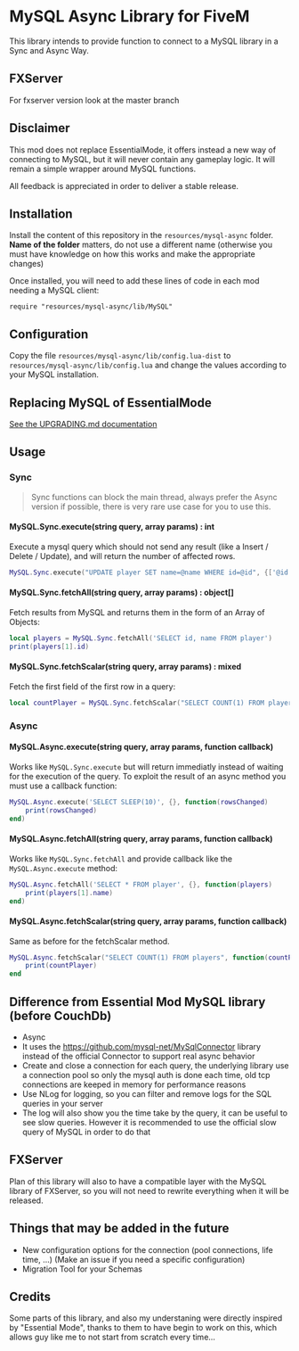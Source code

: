 # MySQL Async Library for FiveM

This library intends to provide function to connect to a MySQL library in a Sync and Async Way.

## FXServer

For fxserver version look at the master branch

## Disclaimer

This mod does not replace EssentialMode, it offers instead a new way of connecting to MySQL, but
it will never contain any gameplay logic. It will remain a simple wrapper around MySQL functions.

All feedback is appreciated in order to deliver a stable release.

## Installation

Install the content of this repository in the `resources/mysql-async` folder. **Name of the folder** matters, 
do not use a different name (otherwise you must have knowledge on how this works and make the appropriate changes)

Once installed, you will need to add these lines of code in each mod needing a MySQL client:

```
require "resources/mysql-async/lib/MySQL"
```

## Configuration

Copy the file `resources/mysql-async/lib/config.lua-dist` to `resources/mysql-async/lib/config.lua` and 
change the values according to your MySQL installation.

## Replacing MySQL of EssentialMode

[See the UPGRADING.md documentation](UPGRADING.md)

## Usage

### Sync

> Sync functions can block the main thread, always prefer the Async version if possible, there is very rare 
> use case for you to use this.

#### MySQL.Sync.execute(string query, array params) : int

Execute a mysql query which should not send any result (like a Insert / Delete / Update), and will return the 
number of affected rows.

```lua
MySQL.Sync.execute("UPDATE player SET name=@name WHERE id=@id", {['@id'] = 10, ['@name'] = 'foo'})
```

#### MySQL.Sync.fetchAll(string query, array params) : object[]

Fetch results from MySQL and returns them in the form of an Array of Objects:

```lua
local players = MySQL.Sync.fetchAll('SELECT id, name FROM player')
print(players[1].id)
```

#### MySQL.Sync.fetchScalar(string query, array params) : mixed

Fetch the first field of the first row in a query:

```lua
local countPlayer = MySQL.Sync.fetchScalar("SELECT COUNT(1) FROM players")
```

### Async

#### MySQL.Async.execute(string query, array params, function callback)

Works like `MySQL.Sync.execute` but will return immediatly instead of waiting for the execution of the query.
To exploit the result of an async method you must use a callback function:

```lua
MySQL.Async.execute('SELECT SLEEP(10)', {}, function(rowsChanged)
    print(rowsChanged)
end)
```

#### MySQL.Async.fetchAll(string query, array params, function callback)

Works like `MySQL.Sync.fetchAll` and provide callback like the `MySQL.Async.execute` method:

```lua
MySQL.Async.fetchAll('SELECT * FROM player', {}, function(players)
    print(players[1].name)
end)
```

#### MySQL.Async.fetchScalar(string query, array params, function callback)

Same as before for the fetchScalar method.

```lua
MySQL.Async.fetchScalar("SELECT COUNT(1) FROM players", function(countPlayer)
    print(countPlayer)
end
```


## Difference from Essential Mod MySQL library (before CouchDb)

 * Async
 * It uses the https://github.com/mysql-net/MySqlConnector library instead of the official Connector to support
 real async behavior
 * Create and close a connection for each query, the underlying library use a connection pool so only the 
mysql auth is done each time, old tcp connections are keeped in memory for performance reasons
 * Use NLog for logging, so you can filter and remove logs for the SQL queries in your server
 * The log will also show you the time take by the query, it can be useful to see slow queries. However it is 
recommended to use the official slow query of MySQL in order to do that

## FXServer

Plan of this library will also to have a compatible layer with the MySQL library of FXServer, so you will not need to rewrite everything when it will be released.

## Things that may be added in the future

 * New configuration options for the connection (pool connections, life time, ...) (Make an issue if you need 
a specific configuration)
 * Migration Tool for your Schemas

## Credits

Some parts of this library, and also my understaning were directly inspired by "Essential Mode", thanks to 
them to have begin to work on this, which allows guy like me to not start from scratch every time...
